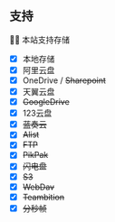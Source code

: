 ## 支持

👌🏼 本站支持存储
  - [x] 本地存储
  - [x] 阿里云盘
  - [x] OneDrive / ~~Sharepoint~~
  - [x] 天翼云盘
  - [x] ~~GoogleDrive~~
  - [x] 123云盘
  - [x] ~~蓝奏云~~
  - [x] ~~Alist~~
  - [x] ~~FTP~~
  - [x] ~~PikPak~~
  - [x] ~~闪电盘~~
  - [x] ~~S3~~
  - [x] ~~WebDav~~
  - [x] ~~Teambition~~
  - [x] ~~分秒帧~~
